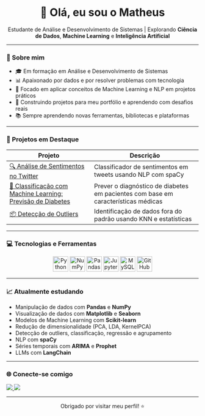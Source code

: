 <h1 align="center">👋 Olá, eu sou o Matheus</h1>

<p align="center">
  Estudante de Análise e Desenvolvimento de Sistemas | Explorando <strong>Ciência de Dados</strong>, <strong>Machine Learning</strong> e <strong>Inteligência Artificial</strong>
</p>

---

### 🚀 Sobre mim

- 🎓 Em formação em Análise e Desenvolvimento de Sistemas  
- 📊 Apaixonado por dados e por resolver problemas com tecnologia  
- 🤖 Focado em aplicar conceitos de Machine Learning e NLP em projetos práticos  
- 💼 Construindo projetos para meu portfólio e aprendendo com desafios reais  
- 📚 Sempre aprendendo novas ferramentas, bibliotecas e plataformas

---

### 📌 Projetos em Destaque

| Projeto | Descrição |
|--------|-----------|
| [🔍 Análise de Sentimentos no Twitter](https://github.com/seuusuario/analise-sentimentos-twitter) | Classificador de sentimentos em tweets usando NLP com spaCy |
| [🧠 Classificação com Machine Learning: Previsão de Diabetes](https://github.com/Matheusbcy/-Data-Science-IA-/tree/main/Machine%20Learning/Projetos/Classifica%C3%A7%C3%A3o) | Prever o diagnóstico de diabetes em pacientes com base em características médicas |
| [📦 Detecção de Outliers](https://github.com/Matheusbcy/-Data-Science-IA-/tree/main/Machine%20Learning/Detec%C3%A7%C3%A3o%20de%20outliers) | Identificação de dados fora do padrão usando KNN e estatísticas |

---

### 💻 Tecnologias e Ferramentas

<div align="center">

<img src="https://cdn.jsdelivr.net/gh/devicons/devicon/icons/python/python-original.svg" width="40" alt="Python"/>
<img src="https://cdn.jsdelivr.net/gh/devicons/devicon/icons/numpy/numpy-original.svg" width="40" alt="NumPy"/>
<img src="https://cdn.jsdelivr.net/gh/devicons/devicon/icons/pandas/pandas-original.svg" width="40" alt="Pandas"/>
<img src="https://cdn.jsdelivr.net/gh/devicons/devicon/icons/jupyter/jupyter-original.svg" width="40" alt="Jupyter"/>
<img src="https://cdn.jsdelivr.net/gh/devicons/devicon/icons/mysql/mysql-original.svg" width="40" alt="MySQL"/>
<img src="https://cdn.jsdelivr.net/gh/devicons/devicon/icons/github/github-original.svg" width="40" alt="GitHub"/>

</div>

---

### 📈 Atualmente estudando

- Manipulação de dados com **Pandas** e **NumPy**  
- Visualização de dados com **Matplotlib** e **Seaborn**  
- Modelos de Machine Learning com **Scikit-learn**  
- Redução de dimensionalidade (PCA, LDA, KernelPCA)  
- Detecção de outliers, classificação, regressão e agrupamento  
- NLP com **spaCy**  
- Séries temporais com **ARIMA** e **Prophet**  
- LLMs com **LangChain**

---

### 🌐 Conecte-se comigo

<p align="left">
  <a href="https://www.linkedin.com/in/matfreitas/" target="_blank">
    <img src="https://img.shields.io/badge/LinkedIn-0A66C2?style=for-the-badge&logo=linkedin&logoColor=white" />
  </a>
  <a href="mailto:matheusbcy@gmail.com">
    <img src="https://img.shields.io/badge/Gmail-EA4335?style=for-the-badge&logo=gmail&logoColor=white" />
  </a>
</p>

---

<p align="center">
  Obrigado por visitar meu perfil! ⭐
</p>
